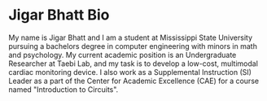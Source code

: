 # Jigar Bhatt Bio

My name is Jigar Bhatt and I am a student at Mississippi State University pursuing a bachelors degree in computer engineering with minors in math and psychology.
My current academic position is an Undergraduate Researcher at Taebi Lab, and my task is to develop a low-cost, multimodal cardiac monitoring device.
I also work as a Supplemental Instruction (SI) Leader as a part of the Center for Academic Excellence (CAE) for a course named "Introduction to Circuits".